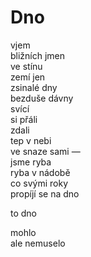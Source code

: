 Dno
===

vjem  
bližních jmen  
ve stínu  
zemí jen  
zsinalé dny  
bezduše dávny  
svící  
si přáli  
zdali  
tep v nebi  
ve snaze sami —  
jsme ryba  
ryba v nádobě  
co svými roky  
propíjí se na dno

to dno

mohlo  
ale nemuselo


